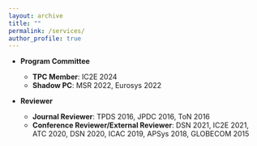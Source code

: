 ```yaml
---
layout: archive
title: ""
permalink: /services/
author_profile: true
---
```


* <b>Program Committee</b>
  * <b>TPC Member</b>: IC2E 2024
  * <b>Shadow PC</b>: MSR 2022, Eurosys 2022
 
* <b>Reviewer</b>
  * <b>Journal Reviewer</b>: TPDS 2016, JPDC 2016, ToN 2016
  * <b>Conference Reviewer/External Reviewer</b>: DSN 2021, IC2E 2021, ATC 2020, DSN 2020, ICAC 2019, APSys 2018, GLOBECOM 2015
